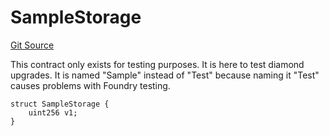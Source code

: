 # SampleStorage
[Git Source](https://github.com/thrackle-io/rules-protocol/blob/4e5c0bf97c314267dd6acccac5053bfaa6859607/src/diamond/core/test/SampleLib.sol)

This contract only exists for testing purposes. It is here to test diamond upgrades. It is named "Sample" instead
of "Test" because naming it "Test" causes problems with Foundry testing.


```solidity
struct SampleStorage {
    uint256 v1;
}
```

